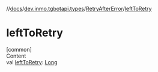 //[docs](../../../index.md)/[dev.inmo.tgbotapi.types](../index.md)/[RetryAfterError](index.md)/[leftToRetry](left-to-retry.md)



# leftToRetry  
[common]  
Content  
val [leftToRetry](left-to-retry.md): [Long](https://kotlinlang.org/api/latest/jvm/stdlib/kotlin/-long/index.html)  



